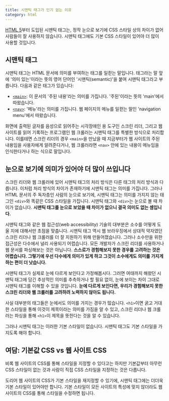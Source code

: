 ```yaml
---
title: 시맨틱 태그가 인기 없는 이유
category: html
---
```


[HTML 5][html5]부터 도입된 시맨틱 태그는, 정작 눈으로 보기에 CSS 스타일 상의 차이가 없어 사람들이 잘 사용하지 않습니다. 시맨틱 태그에도 기본 CSS 스타일이 있어야 더 많이 사용할 것입니다.

[html5]: https://developer.mozilla.org/docs/Web/Guide/HTML/HTML5

## 시맨틱 태그

시맨틱 태그는 HTML 문서에 의미를 부여하는 태그를 일컫는 말입니다. 태그라는 말 앞에 '의미 있는'이라는 뜻의 영어 단어인 '시맨틱(semantic)'을 붙여 시맨틱 태그라고 부릅니다. 다음과 같은 태그가 있습니다:

- [`<main>`][main-element]: 이 문서의 '주된 내용'라는 의미를 가집니다. '주된'이라는 뜻의 'main'에서 따왔습니다.
- [`<nav>`][nav-element]: '메뉴'라는 의미를 가집니다. 웹 페이지의 메뉴를 일컫는 말인 'navigation menu'에서 따왔습니다.

화면에 출력된 글자를 음성으로 읽어주는 시각장애인 용 도구인 스크린 리더, 그리고 웹 사이트를 읽어 기록하는 프로그램인 웹 크롤러는 시맨틱 태그를 특별한 방식으로 처리합니다. 이를테면 스크린 리더의 경우 `<main>`을 만났을 때 지금부터가 웹 사이트의 주된 내용임을 사용자에게 알려준다거나, 웹 크롤러라면 `<nav>` 안에 있는 내용이 메뉴임을 인식한다거나 하는 식으로 말입니다.

[main-element]: https://developer.mozilla.org/docs/Web/HTML/Element/main

[nav-element]: https://developer.mozilla.org/docs/Web/HTML/Element/nav

## 눈으로 보기에 의미가 있어야 더 많이 쓰입니다

스크린 리더와 웹 크롤러에 있어 시맨틱 태그의 처리 방식은 다른 태그의 처리 방식과 다릅니다. 이처럼 처리 방식의 차이가 존재하기에 시맨틱 태그는 의미를 가집니다. 그러나 HTML 문서의 주 독자층인 사람의 눈으로 보기에, 시맨틱 태그는 의미를 가지지 않는 태그인 `<div>`와 똑같은 CSS 스타일을 가집니다. 시맨틱 태그와 `<div>`는 눈으로 볼 때 차이가 없습니다. **시맨틱 태그를 눈으로 보았을 때 차이가 없으니 결국 의미도 없는 셈입니다.**

시맨틱 태그와 같은 웹 접근성(web accessibility) 기술의 대부분은 소수를 어떻게 도울 지에 대해서만 초점을 맞춥니다. 시맨틱 태그 역시 웹 브라우징에서 상대적 약자였던 스크린 리더나 웹 크롤러를 더 잘 지원하기 위해 만들어졌습니다. 그러나 소수만을 위한 접근성은 다수에서 널리 사용되기 어렵습니다. 모든 개발자가 스크린 리더를 사용하거나 웹 문서를 파싱해보는 것은 아닙니다. **스스로가 경험해보지 못한 경우를 고려하는 것은 어렵습니다. 그렇기에 우선 다수에게 의미가 있게 하고 그것이 소수에게도 의미를 가지게 하는 편이 더 낫습니다.**

시맨틱 태그가 실제로 눈에 다르게 보인다고 가정해봅시다. 그러면 여태까지 해왔던 시맨틱 태그에 담긴 추상적인 의미를 추측하거나 할 필요 없이, 눈에 보이는 차이 그대로 시맨틱 태그를 이해할 수 있을 것입니다. **눈에 다르게 보인다면, 우리가 경험해보지 못한 스크린 리더와 웹 크롤러를 고려하려 노력하지 않아도 됩니다.**

사실 대부분의 태그들은 눈에서도 의미를 가지는 경우가 많습니다. `<h1>`이면 굵고 거대한 스타일을 통해 이것이 제목이라는 의미를 가짐을 알 수 있고, 스크린 리더나 웹 크롤러는 파싱을 통해 `<h1>`이 제목을 뜻한다는 것을 알 수 있습니다.

그러나 시맨틱 태그는 이러한 기본 스타일이 없습니다. 시맨틱 태그도 기본 스타일을 가지도록 해야 합니다.

## 여담: 기본값 CSS vs 웹 사이트 CSS

비록 웹 사이트의 CSS를 통해 스타일을 지정할 수 있다고는 하지만 기본값부터 아무런 CSS 스타일이 없는 것과 사람이 직접 CSS 스타일을 지정하는 것은 다릅니다.

도리어 웹 사이트의 CSS가 기본 스타일을 재지정할 수 있기에, 시맨틱 태그에는 더더욱 기본 스타일이 있어야만 합니다. 기본 스타일이 모든 사이트의 특성에 맞지 않더라도 웹 사이트의 CSS를 통해 스타일을 수정하면 됩니다.
